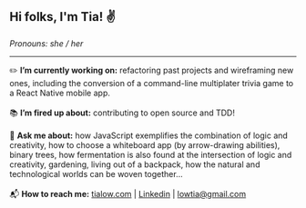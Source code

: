 ## Hi folks, I'm Tia! :v:
*Pronouns: she / her*
***

:pencil2: **I’m currently working on:** refactoring past projects and wireframing new ones, including the conversion of a command-line multiplater trivia game to a React Native mobile app.
<br>
<br>
:books: **I’m fired up about:** contributing to open source and TDD!
<br>
<br>
:speech_balloon: **Ask me about:** how JavaScript exemplifies the combination of logic and creativity, how to choose a whiteboard app (by arrow-drawing abilities), binary trees, how fermentation is also found at the intersection of logic and creativity, gardening, living out of a backpack, how the natural and technological worlds can be woven together...
 <br>
 <br>
 :mailbox_with_mail: **How to reach me:** <a href="https://tialow.com/" target="_blank">tialow.com</a>  |  <a href="https://www.linkedin.com/in/tia-low/" target="_blank">Linkedin</a>  |  <lowtia@gmail.com>
 <br>
 

